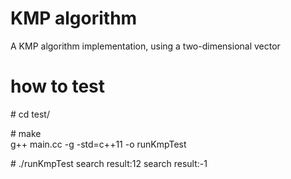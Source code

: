 # KMP algorithm

A KMP algorithm implementation, using a two-dimensional vector

# how to test

\# cd test/

\# make  
g++ main.cc -g -std=c++11 -o runKmpTest

\#  ./runKmpTest 
search result:12 
search result:-1 
 
